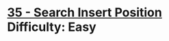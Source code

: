 # [35 - Search Insert Position](https://leetcode.com/problems/search-insert-position/) </br> Difficulty: Easy